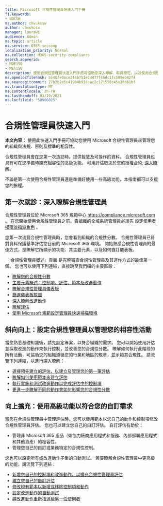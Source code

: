 ```yaml
---
title: Microsoft 合規性管理員快速入門手冊
f1.keywords:
- NOCSH
ms.author: chvukosw
author: chvukosw
manager: laurawi
audience: Admin
ms.topic: article
ms.service: O365-seccomp
localization_priority: Normal
ms.collection: M365-security-compliance
search.appverid:
- MOE150
- MET150
description: 使用合規性管理員快速入門手冊可協助您深入瞭解、取得設定，以及使用合規性管理員。
ms.openlocfilehash: bb40fe0ace2f4b751e24d77f46dc1fc509eb42f4
ms.sourcegitcommit: 27b2b2e5c41934b918cac2c171556c45e36661bf
ms.translationtype: MT
ms.contentlocale: zh-TW
ms.lasthandoff: 03/19/2021
ms.locfileid: "50906025"
---
```

# <a name="compliance-manager-quickstart"></a>合規性管理員快速入門

**本文內容：** 使用此快速入門手冊可協助您使用 Microsoft 合規性管理員來管理您的組織與法規、原則及標準的相容性。

合規性管理員會在您第一次造訪時，提供智慧及可操作的資料。 合規性管理員也具有可在您準備時擴充相容性的高級功能。 可用評估取決於您的授權合約; [深入瞭解](/office365/servicedescriptions/microsoft-365-service-descriptions/microsoft-365-tenantlevel-services-licensing-guidance/microsoft-365-security-compliance-licensing-guidance)。

不論是第一次使用合規性管理員還是準備好使用一些高級功能，本指南都可以支援您的旅程。

## <a name="first-visit-get-to-know-compliance-manager"></a>第一次就診：深入瞭解合規性管理員

合規性管理員位於 Microsoft 365 規範中心 https://compliance.microsoft.com 。 在您開始使用合規性管理員之前，貴組織的全域系統管理員必須先 [設定使用者權限並指派角色](compliance-manager-setup.md#set-user-permissions-and-assign-roles) 。

您第一次流覽合規性管理員時，您會看到組織的合規性分數。 合規性管理員已針對資料保護基準評估您目前的 Microsoft 365 環境。 開始熟悉合規性管理員的最佳方式，是瞭解它所顯示的功能、其主要元素，以及如何自訂儀表板。

「 [合規性管理員概述」頁面](compliance-manager.md) 是完整審查合規性管理員及其運作方式的最佳第一個。 您也可以使用下列連結，直接跳至我們檔的主要區段：

- [瞭解您的合規性分數](compliance-manager.md#understanding-your-compliance-score)
- [主要元素概述：控制項、評估、範本及改進動作](compliance-manager.md#key-elements-controls-assessments-templates-improvement-actions)
- [瞭解合規性管理員儀表板](compliance-manager-setup.md#understand-the-compliance-manager-dashboard)
- [篩選儀表板視圖](compliance-manager-setup.md#filtering-your-dashboard-view)
- [深入瞭解改進動作](compliance-manager-setup.md#improvement-actions-page)
- [瞭解評估](compliance-manager.md#assessments)
- [使用 Microsoft 規範設定管理員快速掃描環境](compliance-manager-mcca.md)

## <a name="ramping-up-configure-compliance-manager-to-manage-your-compliance-activities"></a>斜向向上：設定合規性管理員以管理您的相容性活動

當您熟悉基礎知識後，請先設定專案，以符合組織的需求。 您可以開始使用評估並採取改進的動作來執行控制，並改善您的合規性分數。 瞭解如何執行此階段的所有活動，可協助您的組織遵循您的行業和地區的規章，並示範其合規性。 請流覽下列連結，以進行深入瞭解：

- [選擇預先建立的評估，以建立及管理您的第一筆評估](compliance-manager-assessments.md)
- [瞭解如何使用範本來建立評估](compliance-manager-templates.md)
- [執行實施和測試改進動作以完成評估中的控制項](compliance-manager-improvement-actions.md)
- [更進一步瞭解不同的動作會如何影響您的合規性分數](compliance-score-calculation.md)

## <a name="scaling-up-use-advanced-functionality-to-meet-your-custom-needs"></a>向上擴充：使用高級功能以符合您的自訂需求

當您在合規性管理員中管理評估時，您可以使用範本以您自己的動作和控制項修改合規性管理員評估。 您也可以建立您自己的自訂評估。 自訂評估有助於：

- 管理非 Microsoft 365 產品（如協力廠商應用程式和服務、內部部署應用程式和其他資產）的相容性。
- 管理您自己的自訂或業務特定的合規性控制。

您也可以設定所有或改進動作子集的自動測試。 若要瞭解合規性管理員中更高級的功能，請流覽下列連結：

- [新增您自己的控制項和改進動作，以擴充合規性管理員評估](compliance-manager-assessments.md#extend-a-pre-built-assessment)
- [建立您自己的自訂評估](compliance-manager-assessments.md#create-your-own-custom-assessment)
- [修改現有範本以新增或移除控制項和動作](compliance-manager-templates.md#modify-a-template)
- [設定改進動作的自動測試](compliance-manager-setup.md#set-up-automated-testing)
- [將改進動作重新指派給另一位使用者](compliance-manager-setup.md#reassign-improvement-actions-to-another-user)